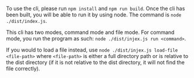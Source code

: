 To use the cli, please run `npm install` and `npm run build`. Once the cli has been built, you will be able to run it by using node. The command is `node ./dist/index.js`. 

This cli has two modes, command mode and file mode. For command mode, you run the program as such: `node ./dist/injex.js run <command>`.

If you would to load a file instead, use `node ./dist/injex.js load-file <file-path>` where `<file-path>` is either a full directory path or is relative to the dist directory (if it is not relative to the dist directory, it will not find the file correctly).